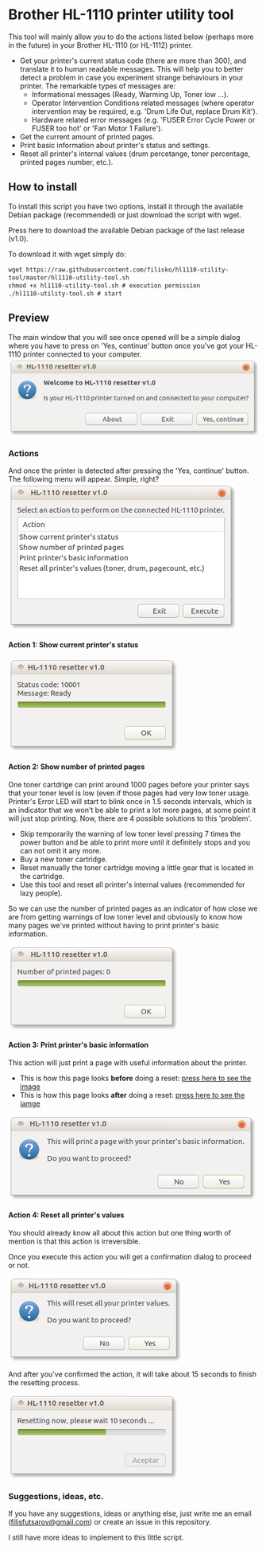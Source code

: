 # Brother HL-1110 printer utility tool

This tool will mainly allow you to do the actions listed below (perhaps more in the future) in your Brother HL-1110 (or HL-1112) printer.

- Get your printer's current status code (there are more than 300), and translate it to human readable messages. This will help you to better detect a problem in case you experiment strange behaviours in your printer. The remarkable types of messages are:
    - Informational messages (Ready, Warming Up, Toner low ...).
    - Operator Intervention Conditions related messages (where operator intervention may be required, e.g. 'Drum Life Out, replace Drum Kit').
    - Hardware related error messages (e.g. 'FUSER Error Cycle Power or FUSER too hot' or 'Fan Motor 1 Failure').
- Get the current amount of printed pages.
- Print basic information about printer's status and settings.
- Reset all printer's internal values (drum percetange, toner percentage, printed pages number, etc.).

## How to install

To install this script you have two options, install it through the available Debian package (recommended) or just download the script with wget.

Press here to download the available Debian package of the last release (v1.0).

To download it with wget simply do:
```
wget https://raw.githubusercontent.com/filisko/hl1110-utility-tool/master/hl1110-utility-tool.sh
chmod +x hl1110-utility-tool.sh # execution permission
./hl1110-utility-tool.sh # start
```


## Preview

The main window that you will see once opened will be a simple dialog where you have to press on 'Yes, continue' button once you've got your HL-1110 printer connected to your computer.  
![Main image](images/main.png)

### Actions
And once the printer is detected after pressing the 'Yes, continue' button. The following menu will appear. Simple, right?  
![Menu image](images/menu.png)

#### Action 1: Show current printer's status
![Status image](images/status-act.png)

#### Action 2: Show number of printed pages
One toner cartdrige can print around 1000 pages before your printer says that your toner level is low (even if those pages had very low toner usage. Printer's Error LED will start to blink once in 1.5 seconds intervals, which is an indicator that we won't be able to print a lot more pages, at some point it will just stop printing. Now, there are 4 possible solutions to this 'problem'.
- Skip temporarily the warning of low toner level pressing 7 times the power button and be able to print more until it definitely stops and you can not omit it any more.
- Buy a new toner cartridge.
- Reset manually the toner cartridge moving a little gear that is located in the cartridge.
- Use this tool and reset all printer's internal values (recommended for lazy people).

So we can use the number of printed pages as an indicator of how close we are from getting warnings of low toner level and obviously to know how many pages we've printed without having to print printer's basic information.

![Main](images/printed_pages-act.png)

#### Action 3: Print printer's basic information

This action will just print a page with useful information about the printer.

- This is how this page looks **before** doing a reset: [press here to see the image](images/before-reset.jpg)
- This is how this page looks **after** doing a reset: [press here to see the iamge](images/before-reset.jpg)

![Print basic info. image](images/basic_info-act.png)


#### Action 4: Reset all printer's values

You should already know all about this action but one thing worth of mention is that this action is irreversible.

Once you execute this action you will get a confirmation dialog to proceed or not.

![Reset image 1](images/reset-act-1.png)

And after you've confirmed the action, it will take about 15 seconds to finish the resetting process.

![Reset image 2](images/reset-act-2.png)


### Suggestions, ideas, etc.

If you have any suggestions, ideas or anything else, just write me an email (filisfutsarov@gmail.com) or create an issue in this repository.

I still have more ideas to implement to this little script.
